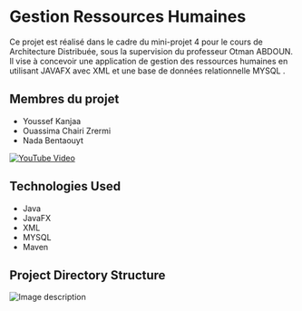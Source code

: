 # Gestion Ressources Humaines

Ce projet est réalisé dans le cadre du mini-projet 4 pour le cours de Architecture Distribuée, sous la supervision du professeur Otman ABDOUN. Il vise à concevoir une application de gestion des ressources humaines en utilisant JAVAFX avec XML et une base de données relationnelle MYSQL .

## Membres du projet
- Youssef Kanjaa
- Ouassima Chairi Zrermi
- Nada Bentaouyt

[![YouTube Video](https://i3.ytimg.com/vi/Qh-z617fxnc/maxresdefault.jpg)](https://youtu.be/Qh-z617fxnc)


## Technologies Used

- Java
- JavaFX
- XML
- MYSQL
- Maven

## Project Directory Structure
![Image description](https://i.ibb.co/QJMy8rn/arch.png)









